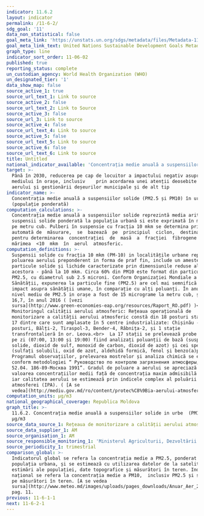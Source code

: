 ```yaml
---
indicator: 11.6.2
layout: indicator
permalink: /11-6-2/
sdg_goal: '11'
data_non_statistical: false
goal_meta_link: 'https://unstats.un.org/sdgs/metadata/files/Metadata-11-06-02.pdf'
goal_meta_link_text: United Nations Sustainable Development Goals Metadata (PDF 211 KB)
graph_type: line
indicator_sort_order: 11-06-02
published: true
reporting_status: complete
un_custodian_agency: World Health Organization (WHO)
un_designated_tier: '1'
data_show_map: false
source_active_1: true
source_url_text_1: Link to source
source_active_2: false
source_url_text_2: Link to Source
source_active_3: false
source_url_3: Link to source
source_active_4: false
source_url_text_4: Link to source
source_active_5: false
source_url_text_5: Link to source
source_active_6: false
source_url_text_6: Link to source
title: Untitled
national_indicator_available: 'Concentrația medie anuală a suspensiilor solide in urbe  (PM10),  µg/m3'
target: >-
  Până în 2030, reducerea pe cap de locuitor a impactului negativ asupra
  mediului în orașe, inclusiv    prin acordarea unei atenții deosebite calității
  aerului și gestionării deșeurilor municipale și de alt tip
indicator_name: >-
  Concentrația medie anuală a suspensiilor solide (PM2.5 și PM10) în urbe
  (populație ponderată)
computation_calculations: >-
  Concentrația medie anuală a suspensiilor solide reprezintă media aritmetică de
  suspensii solide ponderată la populația urbană si este exprimată în micrograme
  pe metru cub. Pulberi în suspensie cu fracția 10 mkm se determina prin metoda
  automată de  măsurare,  se  bazează  pe  principiul  ciclon,  destinată 
  pentru determinarea  concentrației  de  masă  a  fracției  fibrogene  cu
  mărimea  <10  mkm  în  aerul  atmosferic.
computation_definitions: >-
  Suspensii solide cu fracția 10 mkm (PM-10) in localitățile urbane reprezintă
  poluarea aerului preponderent in forma de praf fin, include un amestec de
  particule solide și lichide caracterizate prin dimensiunile reduse ale
  acestora - până la 10 mkm. Circa 60% din PM10 este format din particule de tip
  PM2.5, cu diametrul sub 2.5 microni. Conform Organizației Mondiale a
  Sănătății, expunerea la particule fine (PM2.5) are cel mai semnifică cativ
  impact asupra sănătății umane, în comparație cu alți poluanți. În anul 2015
  nivel mediu de PM2.5 in orașe a fost de 15 micrograme la metru cub, și de
  16,7, în anul 2016 ( [vezi
  sursa](http://www.green-economies-eap.org/resources/Raport_RO.pdf) )<br> 
  Monitoringul calității aerului atmosferic: Rețeaua operațională de
  monitorizare a calității aerului atmosferic constă din 18 posturi staționare,
  17 dintre care sunt amplasate în 5 centre industrializate: Chișinău - 6
  posturi, Bălți-2, Tiraspol-3, Bender-4, Râbnița-2, și 1 stație
  transfrontalieră în or. Leova.<br>  La 17 stații se prelevează probe de 3 ori
  pe zi (07:00, 13:00 și 19:00) fiind analizați poluanții de bază (suspensii
  solide, dioxid de sulf, monoxid de carbon, dioxid de azot) și cei specifici
  (sulfați solubili, oxid de azot, aldehidă formică, fenol și benzo(a)piren).
  Programul observațiilor, prelevarea mostrelor și analiza chimică se efectuează
  conform metodologiei “ Руководство по контролю загрязнения атмосферы, РД
  52.04. 186-89-Москва 1991”. Gradul de poluare a aerului se apreciază după
  valoarea concentrațiilor medii față de concentrația maxim admisibilă (CMA),
  iar calitatea aerului se estimează prin indicele complex al poluării
  atmosferei (IPA). ( [A se
  vedea](http://mediu.gov.md/ro/content/protec%C8%9Bia-aerului-atmosferic) )
computation_units: µg/m3
national_geographical_coverage: Republica Moldova
graph_title: >-
  11.6.2. Concentrația medie anuală a suspensiilor solide in urbe  (PM10), 
  µg/m3
source_data_source_1: Rețeaua de monitorizare a calității aerului atmosferic.
source_data_supplier_1: AM
source_organisation_1: AM
source_responsible_monitoring_1: 'Ministerul Agriculturii, Dezvoltării Regionale și Mediului'
source_periodicity_1: trimestrial
comparison_global: >-
  Indicatorul global se refera la concentrația medie a PM2.5, ponderat la
  populația urbana, și se estimează cu utilizarea datelor de la satelit,
  estimări ale populației, date topografice și măsurători în teren. Indicatorul
  național se refera la concentrația medie a PM10,  inclusiv PM2.5 și se bazează
  pe măsurători în teren. [A se vedea
  sursa](http://www.meteo.md/images/uploads/pages_downloads/Anuar_Aer_20151.pdf),
  pag. 11.
previous: 11-6-1-1
next: 11-6-2-1
---
```

